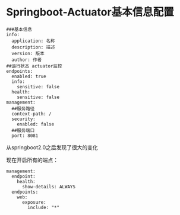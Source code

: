 # Springboot-Actuator基本信息配置

```
###基本信息
info:
  application: 名称
  description: 描述
  version: 版本
  author: 作者
##运行状态 actuator监控
endpoints:
  enabled: true
  info:
    sensitive: false
  health:
    sensitive: false
management:
  ##服务路径
  context-path: /
  security:
    enabled: false
  ##服务端口
  port: 8081
```

从springboot2.0之后发现了很大的变化

现在开启所有的端点：

```
management:
  endpoint:
    health:
      show-details: ALWAYS
  endpoints:
    web:
      exposure:
        include: "*"
```
